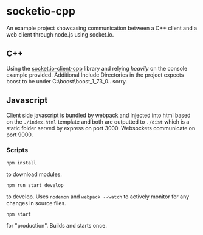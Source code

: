 # socketio-cpp

An example project showcasing communication between a C++ client and a web client through node.js using socket.io.

## C++

Using the [socket.io-client-cpp](https://github.com/socketio/socket.io-client-cpp) library and relying *heavily* on the console example provided.
Additional Include Directories in the project expects boost to be under C:\boost\boost_1_73_0.. sorry.

## Javascript

Client side javascript is bundled by webpack and injected into html based on the `./index.html` template and both are outputted to `./dist` which is a static folder served by express on port 3000. Websockets communicate on port 9000.

### Scripts

```
npm install
```
to download modules.

```
npm run start develop
```
to develop. Uses `nodemon` and `webpack --watch` to actively monitor for any changes in source files.

```
npm start
```
for "production". Builds and starts once.